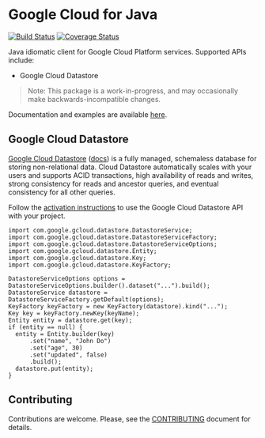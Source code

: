 Google Cloud for Java
=====================

[![Build Status](https://travis-ci.org/aozarov/git-demo.svg?branch=master)](https://travis-ci.org/aozarov/git-demo)
[![Coverage Status](https://coveralls.io/repos/aozarov/git-demo/badge.svg)](https://coveralls.io/r/aozarov/git-demo)

Java idiomatic client for Google Cloud Platform services. Supported APIs include:

 * Google Cloud Datastore


> Note: This package is a work-in-progress, and may occasionally
> make backwards-incompatible changes.

Documentation and examples are available [here](https://github.com/GoogleCloudePlatform/gcloud-java/gh-pages/apidocs).

## Google Cloud Datastore

[Google Cloud Datastore][cloud-datastore] ([docs][cloud-datastore-docs]) is a fully
managed, schemaless database for storing non-relational data. Cloud Datastore
automatically scales with your users and supports ACID transactions, high availability
of reads and writes, strong consistency for reads and ancestor queries, and eventual
consistency for all other queries.

Follow the [activation instructions][cloud-datastore-activation] to use the Google
Cloud Datastore API with your project.

    import com.google.gcloud.datastore.DatastoreService;
    import com.google.gcloud.datastore.DatastoreServiceFactory;
    import com.google.gcloud.datastore.DatastoreServiceOptions;
    import com.google.gcloud.datastore.Entity;
    import com.google.gcloud.datastore.Key;
    import com.google.gcloud.datastore.KeyFactory;

    DatastoreServiceOptions options = DatastoreServiceOptions.builder().dataset("...").build();
    DatastoreService datastore = DatastoreServiceFactory.getDefault(options);
    KeyFactory keyFactory = new KeyFactory(datastore).kind("...");
    Key key = keyFactory.newKey(keyName);
    Entity entity = datastore.get(key);
    if (entity == null) {
      entity = Entity.builder(key)
          .set("name", "John Do")
          .set("age", 30)
          .set("updated", false)
          .build();
      datastore.put(entity);
    }

## Contributing

Contributions are welcome. Please, see the
[CONTRIBUTING](https://github.com/GoogleCloudPlatform/gcloud-java/blob/master/CONTRIBUTING.md)
document for details.

[cloud-datastore]: https://cloud.google.com/datastore/
[cloud-datastore-docs]: https://cloud.google.com/datastore/docs
[cloud-datastore-activation]: https://cloud.google.com/datastore/docs/activate

[cloud-pubsub]: https://cloud.google.com/pubsub/
[cloud-pubsub-docs]: https://cloud.google.com/pubsub/docs

[cloud-storage]: https://cloud.google.com/storage/
[cloud-storage-docs]: https://cloud.google.com/storage/docs/overview
[cloud-storage-create-bucket]: https://cloud.google.com/storage/docs/cloud-console#_creatingbuckets
